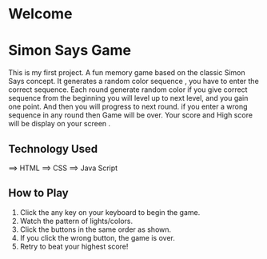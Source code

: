 # Welcome 

# Simon Says Game
This is my first project. 
A fun memory game based on the classic Simon Says concept. It generates a random color sequence , you have to enter the correct sequence. Each round generate random color if you 
give correct sequence from the beginning you will level up to next level, and you gain one point. And then you will progress to next round. 
if you enter a wrong sequence in any round then Game will be over. Your score and High score will be 
display on your screen .

## Technology Used
==> HTML
==> CSS
==> Java Script 

## How to Play 
1. Click the any key on your keyboard to begin the game.
2. Watch the pattern of lights/colors.
3. Click the buttons in the same order as shown.
4. If you click the wrong button, the game is over.
5. Retry to beat your highest score!
